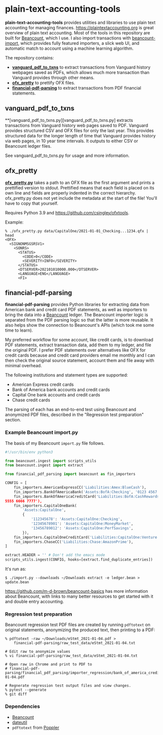 # plain-text-accounting-tools

**plain-text-accounting-tools** provides utilities and libraries to use
plain text accounting for managing finances. https://plaintextaccounting.org
is great overview of plain text accounting. Most of the tools in this
repository are built for [Beancount](https://github.com/beancount/beancount),
which I use. I also import transactions with
[beancount-import](https://github.com/jbms/beancount-import), which provides
fully featured importers, a slick web UI, and automatic match to account using
a machine learning algorithm.

The repository contains:

* **[vanguard_pdf_to_txns](#vanguard_pdf_to_txns)** to extract transactions from
  Vanguard history webpages saved as PDFs, which allows much more transaction
  than Vanguard provides through other means.
* **[ofx_pretty](#ofx_pretty)** to prettify OFX files.
* **[financial-pdf-parsing](#financial-pdf-parsing)** to extract transactions
  from PDF financial statements.

## vanguard_pdf_to_txns

**[vanguard_pdf_to_txns.py][vanguard_pdf_to_txns.py] extracts transactions from
Vanguard history web pages saved to PDF. Vanguard provides structured CSV and
OFX files for only the last year. This provides structured data for the longer
length of time that Vanguard provides history via web pages, in 10 year time
intervals.  It outputs to either CSV or Beancount ledger files.

See vanguard_pdf_to_txns.py for usage and more information.

## ofx_pretty

**[ofx_pretty.py](ofx_pretty.py)** takes a path to an OFX file as the first
argument and prints a prettified version to stdout. Prettified means that each
field is placed on its own line and fields are properly indented in the correct
hierarchy. ofx_pretty.py does not yet include the metadata at the start of the
file! You'll have to copy that yourself.

Requires Python 3.9 and https://github.com/csingley/ofxtools.

Example:

```
% ./ofx_pretty.py data/CapitalOne/2021-01-01_Checking...1234.qfx | head
<OFX>
  <SIGNONMSGSRSV1>
    <SONRS>
      <STATUS>
        <CODE>0</CODE>
        <SEVERITY>INFO</SEVERITY>
      </STATUS>
      <DTSERVER>202101010000.000</DTSERVER>
      <LANGUAGE>ENG</LANGUAGE>
      <FI>
```


## financial-pdf-parsing

**financial-pdf-parsing** provides Python libraries for extracting data from
American bank and credit card PDF statements, as well as importers to bring the
data into a [Beancount](https://github.com/beancount/beancount) ledger. The
Beancount importer logic is separated from the PDF parsing logic so that the
latter is more reusable. It also helps show the connection to Beancount's APIs
(which took me some time to learn).

My preferred workflow for some account, like credit cards, is to download PDF
statements, extract transaction data, add them to my ledger, and file the
original PDF. I prefer PDF statements over alternatives like OFX for credit
cards because and credit card providers email me monthly and I can then check
the original source statement, account them and file away with minimal overhead.

The following institutions and statement types are supported:

* American Express credit cards
* Bank of America bank accounts and credit cards
* Capital One bank accounts and credit cards
* Chase credit cards

The parsing of each has an end-to-end test using Beancount and anonymized
PDF files, described in the "Regression test preparation" section.

### Example Beancount import.py

The basis of my Beancount `import.py` file follows.

```python
#!/usr/bin/env python3

from beancount.ingest import scripts_utils
from beancount.ingest import extract

from financial_pdf_parsing import beancount as fin_importers

CONFIG = [
    fin_importers.AmericanExpressCC('Liabilities:Amex:BlueCash'),
    fin_importers.BankOfAmericaBank('Assets:BofA:Checking', '0123 4567 8901'),
    fin_importers.BankOfAmericaCreditCard('Liabilities:BofA:CashRewards', '4444
5555 6666 7777'),
    fin_importers.CapitalOneBank(
        'Assets:CapitalOne',
        {
            '112345678': 'Assets:CapitalOne:Checking',
            '12345678901': 'Assets:CapitalOne:MoneyMarket',
            '13456789012': 'Assets:CapitalOne:PerfSavings',
        }),
    fin_importers.CapitalOneCreditCard('Liabilities:CapitalOne:Venture'),
    fin_importers.ChaseCC('Liabilities:Chase:AmazonPrime'),
]

extract.HEADER = '' # Don't add the emacs mode
scripts_utils.ingest(CONFIG, hooks=[extract.find_duplicate_entries])
```

It's run as:

```console
$ ./import.py --downloads ~/Downloads extract -e ledger.bean > update.bean
```

https://github.com/m-d-brown/beancount-basics has
more information about Beancount, with links to many better resources to
get started with it and double entry accounting.

### Regression test preparation

Beancount regression test PDF files are created by running `pdftotext` on
original statements, anonymizing the produced text, then printing to a PDF:

```console
% pdftotext -raw ~/Downloads/eStmt_2021-01-04.pdf >
    financial-pdf-parsing/raw_test_data/eStmt_2021-01-04.txt

# Edit raw to anonymize values
% vi financial-pdf-parsing/raw_test_data/eStmt_2021-01-04.txt

# Open raw in Chrome and print to PDF to
# financial-pdf-parsing/financial_pdf_parsing/importer_regression/bank_of_america_credit_card/eStmt_2021-01-04.pdf

# Regnerate regression test output files and view changes.
% pytest --generate
% git diff
```

### Dependencies

* [Beancount](https://github.com/beancount/beancount)
* [dateutil](https://github.com/dateutil/dateutil)
* `pdftotext` from [Poppler](https://github.com/freedesktop/poppler)
